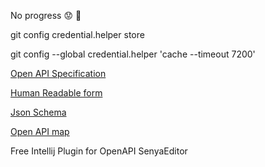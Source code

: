 No progress :worried: :beers:

git config credential.helper store

git config --global credential.helper 'cache --timeout 7200'

[Open API Specification](https://github.com/OAI/OpenAPI-Specification)

[Human Readable form](https://github.com/OAI/OpenAPI-Specification/blob/master/versions/3.0.3.md)

[Json Schema](https://json-schema.org/specification.html)

[Open API map](http://openapi-map.apihandyman.io/)


Free Intellij Plugin for OpenAPI
SenyaEditor
